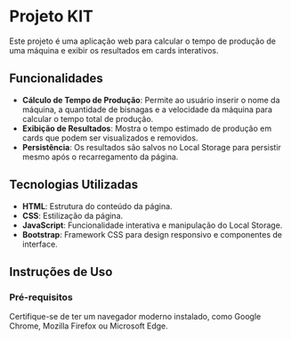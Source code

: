 # Projeto KIT

Este projeto é uma aplicação web para calcular o tempo de produção de uma máquina e exibir os resultados em cards interativos.
## Funcionalidades

- **Cálculo de Tempo de Produção**: Permite ao usuário inserir o nome da máquina, a quantidade de bisnagas e a velocidade da máquina para calcular o tempo total de produção.
- **Exibição de Resultados**: Mostra o tempo estimado de produção em cards que podem ser visualizados e removidos.
- **Persistência**: Os resultados são salvos no Local Storage para persistir mesmo após o recarregamento da página.

## Tecnologias Utilizadas

- **HTML**: Estrutura do conteúdo da página.
- **CSS**: Estilização da página.
- **JavaScript**: Funcionalidade interativa e manipulação do Local Storage.
- **Bootstrap**: Framework CSS para design responsivo e componentes de interface.

## Instruções de Uso

### Pré-requisitos

Certifique-se de ter um navegador moderno instalado, como Google Chrome, Mozilla Firefox ou Microsoft Edge.
